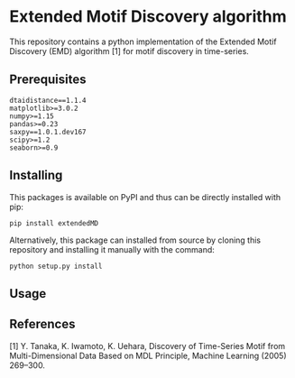 # Extended Motif Discovery algorithm

This repository contains a python implementation of the Extended Motif Discovery (EMD) algorithm [1] for motif 
discovery in time-series.

## Prerequisites

    dtaidistance==1.1.4
    matplotlib>=3.0.2
    numpy>=1.15
    pandas>=0.23
    saxpy==1.0.1.dev167
    scipy>=1.2
    seaborn>=0.9


## Installing

This packages is available on PyPI and thus can be directly installed with pip:

    pip install extendedMD

Alternatively, this package can installed from source by cloning this repository and installing it manually with the command:

    python setup.py install


## Usage


## References

[1]  Y. Tanaka, K. Iwamoto, K. Uehara,  Discovery of Time-Series Motif from Multi-Dimensional Data Based on 
MDL Principle,  Machine Learning (2005) 269–300.